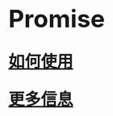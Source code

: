 # <font size=7>Promise</font>

## <font size=6>[如何使用](https://developer.mozilla.org/en-US/docs/Web/JavaScript/Guide/Using_promises)</font>

## <font size=6>[更多信息](https://developer.mozilla.org/en-US/docs/Web/JavaScript/Reference/Global_Objects/Promise)</font>
